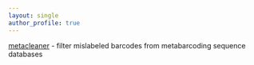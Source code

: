 ```yaml
---
layout: single
author_profile: true
---
```


[metacleaner](https://github.com/sbresnahan/metacleaner) - filter mislabeled barcodes from metabarcoding sequence databases
